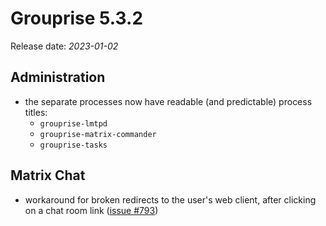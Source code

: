 # Grouprise 5.3.2

Release date: *2023-01-02*


## Administration

* the separate processes now have readable (and predictable) process titles:
    * `grouprise-lmtpd`
    * `grouprise-matrix-commander`
    * `grouprise-tasks`


## Matrix Chat

* workaround for broken redirects to the user's web client, after clicking on a chat room link
  ([issue #793](https://git.hack-hro.de/grouprise/grouprise/-/issues/793))
